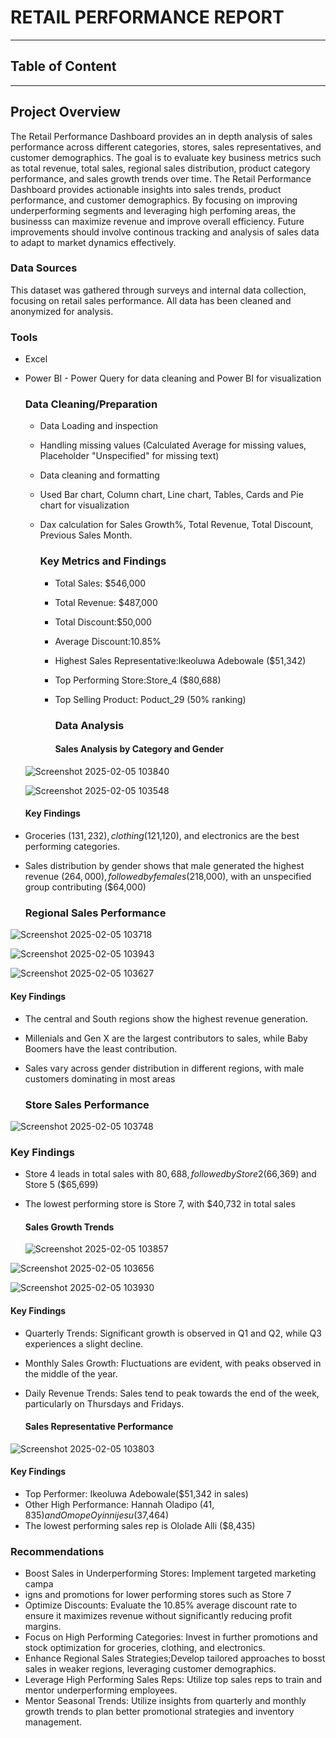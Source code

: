 # RETAIL PERFORMANCE REPORT
---
## Table of Content 

---

## Project Overview
The Retail Performance Dashboard provides an in depth analysis of sales performance across different categories, stores, sales representatives, and customer demographics. The goal is to evaluate key business metrics such as total revenue, total sales, regional sales distribution, product category performance, and sales growth trends over time. 
The Retail Performance Dashboard provides actionable insights into sales trends, product performance, and customer demographics. By focusing on improving underperforming segments and leveraging high perfoming areas, the businesss can maximize revenue and improve overall efficiency. Future improvements should involve continous tracking and analysis of sales data to adapt to market dynamics effectively.

### Data Sources 
This dataset was gathered through surveys and internal data collection, focusing on retail sales performance. All data has been cleaned and anonymized for analysis. 

### Tools 
- Excel
- Power BI - Power Query for data cleaning and Power BI for visualization

  ### Data Cleaning/Preparation 
  - Data Loading and inspection
  - Handling missing values (Calculated Average for missing values, Placeholder "Unspecified" for missing text)
  - Data cleaning and formatting
  - Used Bar chart, Column chart, Line chart, Tables, Cards and Pie chart for visualization
  - Dax calculation for Sales Growth%, Total Revenue, Total Discount, Previous Sales Month.
 

    ### Key Metrics and Findings
    - Total Sales: $546,000
    - Total Revenue: $487,000
    - Total Discount:$50,000
    - Average Discount:10.85%
    - Highest Sales Representative:Ikeoluwa Adebowale ($51,342)
    - Top Performing Store:Store_4 ($80,688)
    - Top Selling Product: Poduct_29 (50% ranking)
   
      ### Data Analysis

      #### Sales Analysis by Category and Gender
   ![Screenshot 2025-02-05 103840](https://github.com/user-attachments/assets/636dc862-0061-45e7-874e-45fb0db47d30)

  ![Screenshot 2025-02-05 103548](https://github.com/user-attachments/assets/a7aecd3a-c5b2-4789-aa23-5f5a7e508915)

   #### Key Findings
 - Groceries ($131,232), clothing ($121,120), and electronics are the best performing categories.
- Sales distribution by gender shows that male generated the highest revenue ($264,000), followed by females (%$218,000), with an unspecified group contributing ($64,000)


     ### Regional Sales Performance

![Screenshot 2025-02-05 103718](https://github.com/user-attachments/assets/78b95f24-5370-4744-868c-1e8e27582478)

![Screenshot 2025-02-05 103943](https://github.com/user-attachments/assets/b9b3aaf0-6301-4696-8bda-f08252e335f3)

![Screenshot 2025-02-05 103627](https://github.com/user-attachments/assets/76e333b6-5da4-4c79-a5de-52cd87e3182a)


  #### Key Findings
  
  - The central and South regions show the highest revenue generation.
  - Millenials and Gen X are the largest contributors to sales, while Baby Boomers have the least contribution.
  - Sales vary across gender distribution in different regions, with male customers dominating in most areas



    ### Store Sales Performance
![Screenshot 2025-02-05 103748](https://github.com/user-attachments/assets/1e77c379-9385-4f26-b10b-0531cf40de51)

   ### Key Findings
- Store 4 leads in total sales with $80,688, followed by Store 2 ($66,369) and Store 5 ($65,699)
- The lowest performing store is Store 7, with $40,732 in total sales
  
    



  #### Sales Growth Trends
  ![Screenshot 2025-02-05 103857](https://github.com/user-attachments/assets/655c5f7c-ca6c-4b51-ab82-73c021d48756)

![Screenshot 2025-02-05 103656](https://github.com/user-attachments/assets/66252c8e-c7a8-4122-a3a6-fb71968a7d3b)

![Screenshot 2025-02-05 103930](https://github.com/user-attachments/assets/6a296a45-a10a-4c78-8b4f-e3c9bd1566f9)


  #### Key Findings
  - Quarterly Trends: Significant growth is observed in Q1 and Q2, while Q3 experiences a slight decline.
  - Monthly Sales Growth: Fluctuations are evident, with peaks observed in the middle of the year.
  - Daily Revenue Trends: Sales tend to peak towards the end of the week, particularly on Thursdays and Fridays.



    #### Sales Representative Performance

![Screenshot 2025-02-05 103803](https://github.com/user-attachments/assets/a602194f-8567-491b-aeda-ea044b767be8)

  #### Key Findings
- Top Performer: Ikeoluwa Adebowale($51,342 in sales)
- Other High Performance: Hannah Oladipo ($41,835) and Omope Oyinnijesu ($37,464)
 - The lowest performing sales rep is Ololade Alli ($8,435)
   
      
  

### Recommendations
- Boost Sales in Underperforming Stores: Implement targeted marketing campa
- igns and promotions for lower performing stores such as Store 7
- Optimize Discounts: Evaluate the 10.85% average discount rate to ensure it maximizes revenue without significantly reducing profit margins.
- Focus on High Performing Categories: Invest in further promotions and stock optimization for groceries, clothing, and electronics.
- Enhance Regional Sales Strategies;Develop tailored approaches to bosst sales in weaker regions, leveraging customer demographics.
- Leverage High Performing Sales Reps: Utilize top sales reps to train and mentor underperforming employees.
- Mentor Seasonal Trends: Utilize insights from quarterly and monthly growth trends to plan better promotional strategies and inventory management. 
